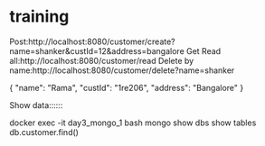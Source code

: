 # training
Post:http://localhost:8080/customer/create?name=shanker&custId=12&address=bangalore
Get Read all:http://localhost:8080/customer/read
Delete by name:http://localhost:8080/customer/delete?name=shanker

{
  "name": "Rama",
  "custId": "1re206",
  "address": "Bangalore"
}

Show data::::::

docker exec -it day3_mongo_1 bash
mongo
show dbs
show tables
db.customer.find()

